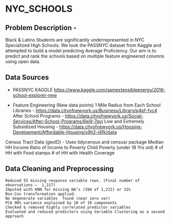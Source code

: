 # NYC_SCHOOLS
## Problem Description -
Black & Latino Students are significantly underrepresented in NYC Specialized High Schools. 
We took the PASSNYC dataset from Kaggle and attempted to build a model predicting Average Proficiency.
Our aim is to predict and rank the schools based on multiple feature engineered columns using open data.

## Data Sources
- PASSNYC KAGGLE
    https://www.kaggle.com/samextensibleenergy/2016-school-explorer-new
    
- Feature Engineering (New data points)
1 Mile Radius from Each School
    Libraries - https://data.cityofnewyork.us/Business/Library/p4pf-fyc4
    After School Programs - https://data.cityofnewyork.us/Social-Services/After-School-Programs/6ej9-7qyi
    Low and Extremely Subsidized Housing - https://data.cityofnewyork.us/Housing-Development/Affordable-Housing/x9h2-i4fk/data

Census Tract Data (geoID) - Uses tidycensus and censusr package
    Median HH Income
    Ratio of Income to Poverty
    Child Poverty (under 18 Yrs old)
    # of HH with Food stamps
    # of  HH with Health Coverage

## Data Cleaning and Preprocessing

    Reduced 55 missing response variable rows. (Final number of observations –  1,217)
    Imputed with KNN for missing NA’s (394 of 1,272) or 31%
    Box-Cox transformation applied.
    No degenerate variables  found (near zero var)
    PCA 90% variance explained by 10 of 19 components
    Checked & removed highly correlated predictor variables
    Evaluated and reduced predictors using Variable Clustering as a second approach
    
 
